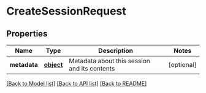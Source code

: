 # CreateSessionRequest

## Properties
Name | Type | Description | Notes
------------ | ------------- | ------------- | -------------
**metadata** | [**object**](.md) | Metadata about this session and its contents | [optional] 

[[Back to Model list]](../README.md#documentation-for-models) [[Back to API list]](../README.md#documentation-for-api-endpoints) [[Back to README]](../README.md)


